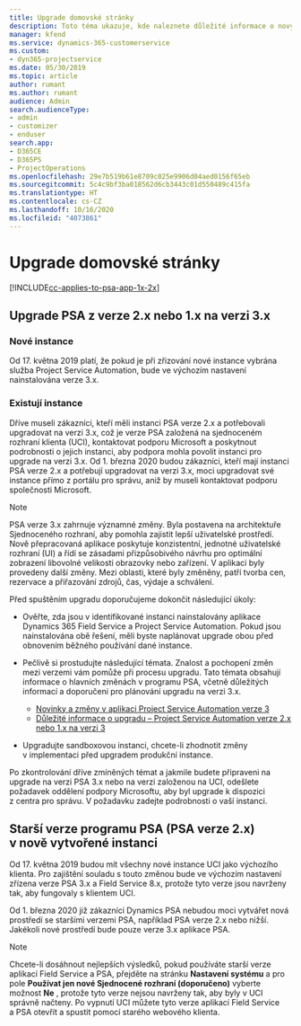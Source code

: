 ```yaml
---
title: Upgrade domovské stránky
description: Toto téma ukazuje, kde naleznete důležité informace o nových a změněných funkcích aplikace Dynamics 365 Project Service Automation a o procesu upgradu na nejnovější verzi.
manager: kfend
ms.service: dynamics-365-customerservice
ms.custom:
- dyn365-projectservice
ms.date: 05/30/2019
ms.topic: article
author: rumant
ms.author: rumant
audience: Admin
search.audienceType:
- admin
- customizer
- enduser
search.app:
- D365CE
- D365PS
- ProjectOperations
ms.openlocfilehash: 29e7b519b61e8709c025e9906d04aed0156f65eb
ms.sourcegitcommit: 5c4c9bf3ba018562d6cb3443c01d550489c415fa
ms.translationtype: HT
ms.contentlocale: cs-CZ
ms.lasthandoff: 10/16/2020
ms.locfileid: "4073861"
---
```

# <a name="upgrade-home-page"></a>Upgrade domovské stránky

[!INCLUDE[cc-applies-to-psa-app-1x-2x](../includes/cc-applies-to-psa-app-1x-2x.md)]

## <a name="upgrade-from-psa-version-2x-or-1x-to-version-3x"></a>Upgrade PSA z verze 2.x nebo 1.x na verzi 3.x

### <a name="new-instances"></a>Nové instance

Od 17. května 2019 platí, že pokud je při zřizování nové instance vybrána služba Project Service Automation, bude ve výchozím nastavení nainstalována verze 3.x.

### <a name="existing-instances"></a>Existují instance

Dříve museli zákazníci, kteří měli instanci PSA verze 2.x a potřebovali upgradovat na verzi 3.x, což je verze PSA založená na sjednoceném rozhraní klienta (UCI), kontaktovat podporu Microsoft a poskytnout podrobnosti o jejich instanci, aby podpora mohla povolit instanci pro upgrade na verzi 3.x. Od 1. března 2020 budou zákazníci, kteří mají instanci PSA verze 2.x a potřebují upgradovat na verzi 3.x, moci upgradovat své instance přímo z portálu pro správu, aniž by museli kontaktovat podporu společnosti Microsoft.  

> [!NOTE]
> PSA verze 3.x zahrnuje významné změny. Byla postavena na architektuře Sjednoceného rozhraní, aby pomohla zajistit lepší uživatelské prostředí. Nově přepracovaná aplikace poskytuje konzistentní, jednotné uživatelské rozhraní (UI) a řídí se zásadami přizpůsobivého návrhu pro optimální zobrazení libovolné velikosti obrazovky nebo zařízení. V aplikaci byly provedeny další změny. Mezi oblasti, které byly změněny, patří tvorba cen, rezervace a přiřazování zdrojů, čas, výdaje a schválení.

Před spuštěním upgradu doporučujeme dokončit následující úkoly:

- Ověřte, zda jsou v identifikované instanci nainstalovány aplikace Dynamics 365 Field Service a Project Service Automation. Pokud jsou nainstalována obě řešení, měli byste naplánovat upgrade obou před obnovením běžného používání dané instance.
- Pečlivě si prostudujte následující témata. Znalost a pochopení změn mezi verzemi vám pomůže při procesu upgradu. Tato témata obsahují informace o hlavních změnách v programu PSA, včetně důležitých informací a doporučení pro plánování upgradu na verzi 3.x.

    - [Novinky a změny v aplikaci Project Service Automation verze 3](whats-new-changed-v3.md)
    - [Důležité informace o upgradu – Project Service Automation verze 2.x nebo 1.x na verzi 3](upgrade-v3.md)

- Upgradujte sandboxovou instanci, chcete-li zhodnotit změny v implementaci před upgradem produkční instance.

Po zkontrolování dříve zmíněných témat a jakmile budete připraveni na upgrade na verzi PSA 3.x nebo na verzi založenou na UCI, odešlete požadavek oddělení podpory Microsoftu, aby byl upgrade k dispozici z centra pro správu. V požadavku zadejte podrobnosti o vaší instanci.

## <a name="older-versions-of-psa-psa-version-2x-in-a-newly-created-instance"></a>Starší verze programu PSA (PSA verze 2.x) v nově vytvořené instanci

Od 17. května 2019 budou mít všechny nové instance UCI jako výchozího klienta. Pro zajištění souladu s touto změnou bude ve výchozím nastavení zřízena verze PSA 3.x a Field Service 8.x, protože tyto verze jsou navrženy tak, aby fungovaly s klientem UCI.

Od 1. března 2020 již zákazníci Dynamics PSA nebudou moci vytvářet nová prostředí se staršími verzemi PSA, například PSA verze 2.x nebo nižší. Jakékoli nové prostředí bude pouze verze 3.x aplikace PSA.

> [!NOTE]
> Chcete-li dosáhnout nejlepších výsledků, pokud používáte starší verze aplikací Field Service a PSA, přejděte na stránku **Nastavení systému** a pro pole **Používat jen nové Sjednocené rozhraní (doporučeno)** vyberte možnost **Ne** , protože tyto verze nejsou navrženy tak, aby byly v UCI správně načteny. Po vypnutí UCI můžete tyto verze aplikací Field Service a PSA otevřít a spustit pomocí starého webového klienta. 
